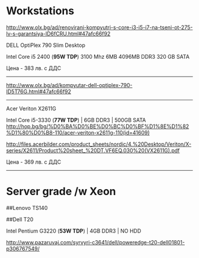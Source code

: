 # Workstations


http://www.olx.bg/ad/renovirani-kompyutri-s-core-i3-i5-i7-na-tseni-ot-275-lv-s-garantsiya-ID6fCRU.html#47afc66f92

DELL OptiPlex 790 Slim Desktop

Intel Core i5 2400 (**95W TDP**) 3100 Mhz 6MB
4096MB DDR3
320 GB SATA

Цена - 383 лв. с ДДС

---
http://www.olx.bg/ad/kompyutar-dell-optiplex-790-ID5T76G.html#47afc66f92

---
Acer Veriton X2611G

Intel Core i5-3330 (**77W TDP**) | 6GB DDR3 | 500GB SATA
http://hop.bg/bg/%D0%BA%D0%BE%D0%BC%D0%BF%D1%8E%D1%82%D1%80%D0%B8-110/acer-veriton-x2611g-110(id=41609)

http://files.acerbilder.com/product_sheets/nordic/4.%20Desktop/Veriton/X-series/X2611/Product%20sheet_%20DT.VF6EQ.030%20(VX2611G).pdf

Цена - 369 лв. с ДДС

---

# Server grade /w Xeon

##Lenovo TS140

##Dell T20

Intel Pentium G3220 (**53W TDP**) | 4GB DDR3 | NO HDD

http://www.pazaruvaj.com/syrvyri-c3641/dell/poweredge-t20-dell01801-p306767549/


